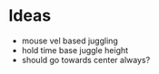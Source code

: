 # Ideas

- mouse vel based juggling
- hold time base juggle height
- should go towards center always?